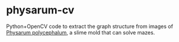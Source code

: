 physarum-cv
===========

Python+OpenCV code to extract the graph structure from images of [Physarum polycephalum](https://en.wikipedia.org/wiki/Physarum_polycephalum), a slime mold that can solve mazes.